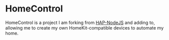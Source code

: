 HomeControl
==========
HomeControl is a project I am forking from [HAP-NodeJS](https://github.com/KhaosT/HAP-NodeJS) and adding to, allowing me to create my own HomeKit-compatible devices to automate my home.
